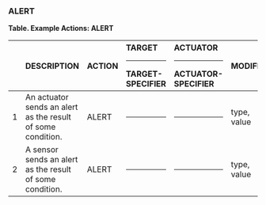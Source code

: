 ### ALERT
**Table. Example Actions: ALERT**

|  | DESCRIPTION | ACTION | TARGET<hr>TARGET-SPECIFIER | ACTUATOR<hr>ACTUATOR-SPECIFIER | MODIFIER | 
| :--- | :--- | :--- | :--- | :--- | :--- | 
| 1 | An actuator sends an alert as the result of some condition. | ALERT | <hr> | <hr> | type, value | 
| 2 | A sensor sends an alert as the result of some condition. | ALERT | <hr> | <hr> | type, value | 

